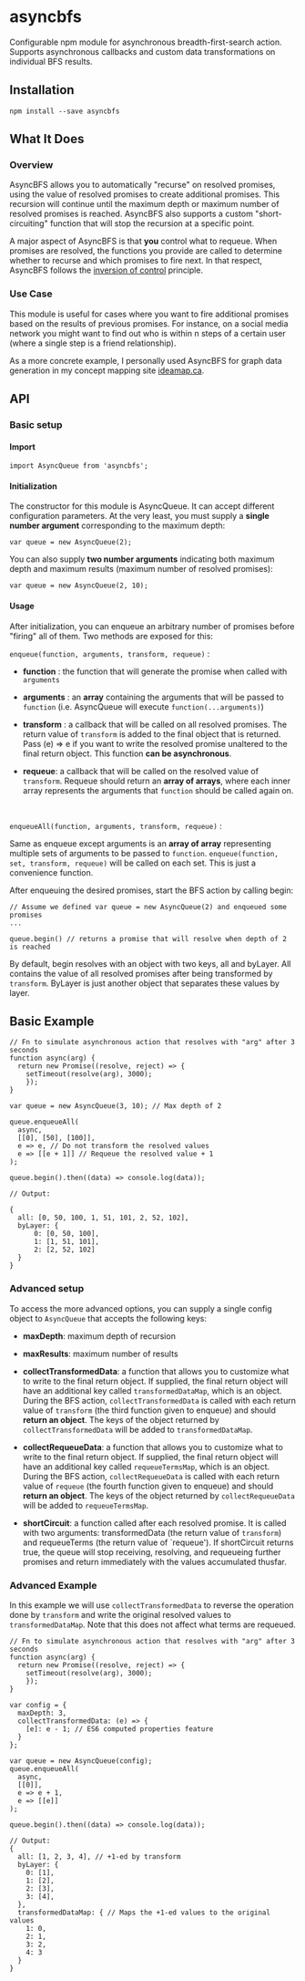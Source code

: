 # asyncbfs
Configurable npm module for asynchronous breadth-first-search action. Supports asynchronous callbacks and custom data transformations on individual BFS results.

## Installation

`npm install --save asyncbfs`

## What It Does

### Overview

AsyncBFS allows you to automatically "recurse" on resolved promises, using the value of resolved promises to create additional promises. This recursion will continue until the maximum depth or maximum number of resolved promises is reached. AsyncBFS also supports a custom "short-circuiting" function that will stop the recursion at a specific point.

A major aspect of AsyncBFS is that **you** control what to requeue. When promises are resolved, the functions you provide are called to determine whether to recurse and which promises to fire next. In that respect, AsyncBFS follows the [inversion of control](https://en.wikipedia.org/wiki/Inversion_of_control) principle.

### Use Case

This module is useful for cases where you want to fire additional promises based on the results of previous promises. For instance, on a social media network you might want to find out who is within n steps of a certain user (where a single step is a friend relationship).

As a more concrete example, I personally used AsyncBFS for graph data generation in my concept mapping site [ideamap.ca](http://ideamap.ca).

## API

### Basic setup

#### Import

```
import AsyncQueue from 'asyncbfs';
```

#### Initialization

The constructor for this module is AsyncQueue. It can accept different configuration parameters. At the very least, you must supply a **single number argument** corresponding to the maximum depth:

`var queue = new AsyncQueue(2);`

You can also supply **two number arguments** indicating both maximum depth and maximum results (maximum number of resolved promises):

`var queue = new AsyncQueue(2, 10);`
   <br/>

#### Usage

After initialization, you can enqueue an arbitrary number of promises before "firing" all of them. Two methods are exposed for this:

`enqueue(function, arguments, transform, requeue)` :

  - **function** : the function that will generate the promise when called with `arguments`
  
  - **arguments** : an **array** containing the arguments that will be passed to `function` (i.e. AsyncQueue will execute `function(...arguments)`)
  
  - **transform** : a callback that will be called on all resolved promises. The return value of `transform` is added to the final object that is returned. Pass (e) => e if you want to write the resolved promise unaltered to the final return object. This function **can be asynchronous**.
  
  - **requeue**: a callback that will be called on the resolved value of `transform`. Requeue should return an **array of arrays**, where each inner array represents the arguments that `function` should be called again on.
   <br/>
   
`enqueueAll(function, arguments, transform, requeue)` :

Same as enqueue except arguments is an **array of array** representing multiple sets of arguments to be passed to `function`. `enqueue(function, set, transform, requeue)` will be called on each set. This is just a convenience function.
  <br/>
  

After enqueuing the desired promises, start the BFS action by calling begin:

```
// Assume we defined var queue = new AsyncQueue(2) and enqueued some promises
...

queue.begin() // returns a promise that will resolve when depth of 2 is reached
```

By default, begin resolves with an object with two keys, all and byLayer. All contains the value of all resolved promises after being transformed by `transform`. ByLayer is just another object that separates these values by layer.

## Basic Example

```
// Fn to simulate asynchronous action that resolves with "arg" after 3 seconds
function async(arg) {
  return new Promise((resolve, reject) => {
    setTimeout(resolve(arg), 3000);
    });
}

var queue = new AsyncQueue(3, 10); // Max depth of 2

queue.enqueueAll(
  async,
  [[0], [50], [100]],
  e => e, // Do not transform the resolved values
  e => [[e + 1]] // Requeue the resolved value + 1
);

queue.begin().then((data) => console.log(data));

// Output:

{
  all: [0, 50, 100, 1, 51, 101, 2, 52, 102],
  byLayer: {
      0: [0, 50, 100],
      1: [1, 51, 101],
      2: [2, 52, 102]
  }
}

```

### Advanced setup

To access the more advanced options, you can supply a single config object to `AsyncQueue` that accepts the following keys:

  - **maxDepth**: maximum depth of recursion
  
  - **maxResults**: maximum number of results
  
  - **collectTransformedData**: a function that allows you to customize what to write to the final return object. If supplied, the final return object will have an additional key called `transformedDataMap`, which is an object. During the BFS action, `collectTransformedData` is called with each return value of `transform` (the third function given to enqueue) and should **return an object**. The keys of the object returned by `collectTransformedData` will be added to `transformedDataMap`.
  
  - **collectRequeueData**: a function that allows you to customize what to write to the final return object. If supplied, the final return object will have an additional key called `requeueTermsMap`, which is an object. During the BFS action, `collectRequeueData` is called with each return value of `requeue` (the fourth function given to enqueue) and should **return an object**. The keys of the object returned by `collectRequeueData` will be added to `requeueTermsMap`.
  
- **shortCircuit**: a function called after each resolved promise. It is called with two arguments: transformedData (the return value of `transform`) and requeueTerms (the return value of `requeue'). If shortCircuit returns true, the queue will stop receiving, resolving, and requeueing further promises and return immediately with the values accumulated thusfar.

### Advanced Example

In this example we will use `collectTransformedData` to reverse the operation done by `transform` and write the original resolved values to `transformedDataMap`. Note that this does not affect what terms are requeued.

```
// Fn to simulate asynchronous action that resolves with "arg" after 3 seconds
function async(arg) {
  return new Promise((resolve, reject) => {
    setTimeout(resolve(arg), 3000);
    });
}

var config = {
  maxDepth: 3,
  collectTransformedData: (e) => {
    [e]: e - 1; // ES6 computed properties feature
  }
};

var queue = new AsyncQueue(config);
queue.enqueueAll(
  async,
  [[0]],
  e => e + 1,
  e => [[e]]
);

queue.begin().then((data) => console.log(data));

// Output:
{
  all: [1, 2, 3, 4], // +1-ed by transform
  byLayer: {
    0: [1],
    1: [2],
    2: [3],
    3: [4],
  },
  transformedDataMap: { // Maps the +1-ed values to the original values
    1: 0,
    2: 1,
    3: 2,
    4: 3
  }
}

```
